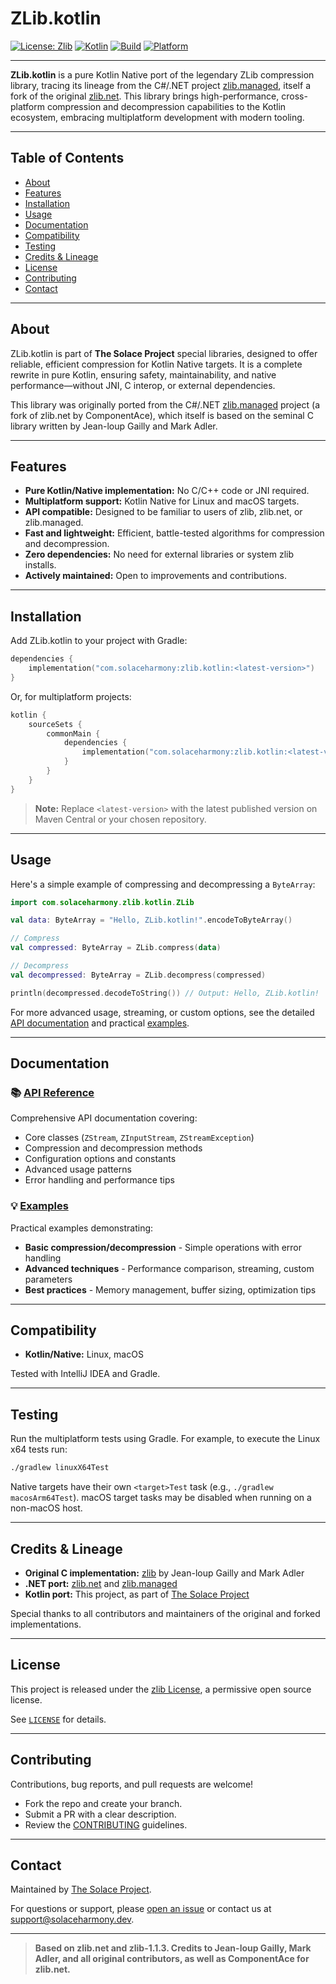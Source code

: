 # ZLib.kotlin

[![License: Zlib](https://img.shields.io/badge/license-Zlib-lightgrey.svg)](https://opensource.org/licenses/Zlib)
[![Kotlin](https://img.shields.io/badge/Kotlin-Native-blue.svg)](https://kotlinlang.org/)
[![Build](https://img.shields.io/badge/build-passing-brightgreen.svg)]()
[![Platform](https://img.shields.io/badge/platform-Kotlin%2FNative-orange.svg)]()

---

**ZLib.kotlin** is a pure Kotlin Native port of the legendary ZLib compression library, tracing its lineage from the C#/.NET project [zlib.managed](https://github.com/philippelatulippe/ZLIB.NET), itself a fork of the original [zlib.net](http://www.componentace.com/zlib_.NET.htm). This library brings high-performance, cross-platform compression and decompression capabilities to the Kotlin ecosystem, embracing multiplatform development with modern tooling.

---

## Table of Contents

- [About](#about)
- [Features](#features)
- [Installation](#installation)
- [Usage](#usage)
- [Documentation](#documentation)
- [Compatibility](#compatibility)
- [Testing](#testing)
- [Credits & Lineage](#credits--lineage)
- [License](#license)
- [Contributing](#contributing)
- [Contact](#contact)

---

## About

ZLib.kotlin is part of **The Solace Project** special libraries, designed to offer reliable, efficient compression for Kotlin Native targets. It is a complete rewrite in pure Kotlin, ensuring safety, maintainability, and native performance—without JNI, C interop, or external dependencies.

This library was originally ported from the C#/.NET [zlib.managed](https://github.com/philippelatulippe/ZLIB.NET) project (a fork of zlib.net by ComponentAce), which itself is based on the seminal C library written by Jean-loup Gailly and Mark Adler.

---

## Features

- **Pure Kotlin/Native implementation:** No C/C++ code or JNI required.
- **Multiplatform support:** Kotlin Native for Linux and macOS targets.
- **API compatible:** Designed to be familiar to users of zlib, zlib.net, or zlib.managed.
- **Fast and lightweight:** Efficient, battle-tested algorithms for compression and decompression.
- **Zero dependencies:** No need for external libraries or system zlib installs.
- **Actively maintained:** Open to improvements and contributions.

---

## Installation

Add ZLib.kotlin to your project with Gradle:

```kotlin
dependencies {
    implementation("com.solaceharmony:zlib.kotlin:<latest-version>")
}
```

Or, for multiplatform projects:

```kotlin
kotlin {
    sourceSets {
        commonMain {
            dependencies {
                implementation("com.solaceharmony:zlib.kotlin:<latest-version>")
            }
        }
    }
}
```

> **Note:** Replace `<latest-version>` with the latest published version on Maven Central or your chosen repository.

---

## Usage

Here's a simple example of compressing and decompressing a `ByteArray`:

```kotlin
import com.solaceharmony.zlib.kotlin.ZLib

val data: ByteArray = "Hello, ZLib.kotlin!".encodeToByteArray()

// Compress
val compressed: ByteArray = ZLib.compress(data)

// Decompress
val decompressed: ByteArray = ZLib.decompress(compressed)

println(decompressed.decodeToString()) // Output: Hello, ZLib.kotlin!
```

For more advanced usage, streaming, or custom options, see the detailed [API documentation](docs/API.md) and practical [examples](examples/).

---

## Documentation

### 📚 [API Reference](docs/API.md)
Comprehensive API documentation covering:
- Core classes (`ZStream`, `ZInputStream`, `ZStreamException`)
- Compression and decompression methods
- Configuration options and constants
- Advanced usage patterns
- Error handling and performance tips

### 💡 [Examples](examples/)
Practical examples demonstrating:
- **Basic compression/decompression** - Simple operations with error handling
- **Advanced techniques** - Performance comparison, streaming, custom parameters
- **Best practices** - Memory management, buffer sizing, optimization tips

---

## Compatibility

- **Kotlin/Native:** Linux, macOS

Tested with IntelliJ IDEA and Gradle.

---

## Testing

Run the multiplatform tests using Gradle. For example, to execute the Linux x64
tests run:

```bash
./gradlew linuxX64Test
```

Native targets have their own `<target>Test` task (e.g., `./gradlew macosArm64Test`). 
macOS target tasks may be disabled when running on a non-macOS host.

---

## Credits & Lineage

- **Original C implementation:** [zlib](http://www.zlib.org) by Jean-loup Gailly and Mark Adler
- **.NET port:** [zlib.net](http://www.componentace.com/zlib_.NET.htm) and [zlib.managed](https://github.com/philippelatulippe/ZLIB.NET)
- **Kotlin port:** This project, as part of [The Solace Project](https://github.com/SolaceHarmony/)

Special thanks to all contributors and maintainers of the original and forked implementations.

---

## License

This project is released under the [zlib License](LICENSE), a permissive open source license.

See [`LICENSE`](LICENSE) for details.

---

## Contributing

Contributions, bug reports, and pull requests are welcome!

- Fork the repo and create your branch.
- Submit a PR with a clear description.
- Review the [CONTRIBUTING](CONTRIBUTING.md) guidelines.

---

## Contact

Maintained by [The Solace Project](https://github.com/SolaceHarmony/).

For questions or support, please [open an issue](https://github.com/SolaceHarmony/ZLib.kotlin/issues) or contact us at [support@solaceharmony.dev](mailto:support@solaceharmony.dev).

---

> **Based on zlib.net and zlib-1.1.3. Credits to Jean-loup Gailly, Mark Adler, and all original contributors, as well as ComponentAce for zlib.net.**
